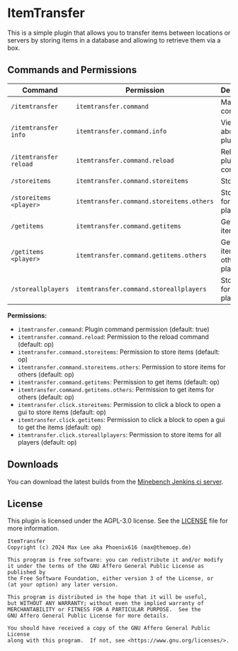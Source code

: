 # ItemTransfer

This is a simple plugin that allows you to transfer items between locations or servers
 by storing items in a database and allowing to retrieve them via a box.

## Commands and Permissions

| Command                | Permission                               | Description                        |
|------------------------|------------------------------------------|------------------------------------|
| `/itemtransfer`        | `itemtransfer.command`                   | Main plugin command                |
| `/itemtransfer info`   | `itemtransfer.command.info`              | View info about the plugin         |
| `/itemtransfer reload` | `itemtransfer.command.reload`            | Reload the plugin config           |
| `/storeitems`          | `itemtransfer.command.storeitems`        | Store items                        |
| `/storeitems <player>` | `itemtransfer.command.storeitems.others` | Store items for other players      |
| `/getitems`            | `itemtransfer.command.getitems`          | Get stored items                   |
| `/getitems <player>`   | `itemtransfer.command.getitems.others`   | Get stored items for other players |
| `/storeallplayers`     | `itemtransfer.command.storeallplayers`   | Store items for all players        |

**Permissions:**

- `itemtransfer.command`: Plugin command permission (default: true)
- `itemtransfer.command.reload`: Permission to the reload command (default: op)
- `itemtransfer.command.storeitems`: Permission to store items (default: op)
- `itemtransfer.command.storeitems.others`: Permission to store items for others (default: op)
- `itemtransfer.command.getitems`: Permission to get items (default: op)
- `itemtransfer.command.getitems.others`: Permission to get items for others (default: op)
- `itemtransfer.click.storeitems`: Permission to click a block to open a gui to store items (default: op)
- `itemtransfer.click.getitems`: Permission to click a block to open a gui to get the items (default: op)
- `itemtransfer.click.storeallplayers`: Permission to store items for all players (default: op)

## Downloads

You can download the latest builds from the [Minebench Jenkins ci server](https://ci.minebench.de/job/ItemTransfer/).

## License

This plugin is licensed under the AGPL-3.0 license. See the [LICENSE](LICENSE) file for more information.

```
ItemTransfer
Copyright (c) 2024 Max Lee aka Phoenix616 (max@themoep.de)

This program is free software: you can redistribute it and/or modify
it under the terms of the GNU Affero General Public License as published by
the Free Software Foundation, either version 3 of the License, or
(at your option) any later version.

This program is distributed in the hope that it will be useful,
but WITHOUT ANY WARRANTY; without even the implied warranty of
MERCHANTABILITY or FITNESS FOR A PARTICULAR PURPOSE.  See the
GNU Affero General Public License for more details.

You should have received a copy of the GNU Affero General Public License
along with this program.  If not, see <https://www.gnu.org/licenses/>.
```